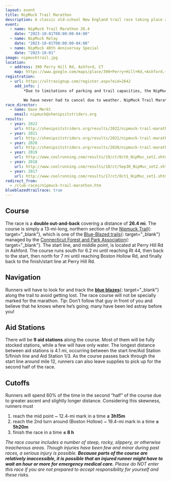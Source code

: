 ```yaml
---
layout: event
title: NipMuck Trail Marathon
description: A classic old-school New England trail race taking place along a northern section of the Nipmuck Trail, consisting of a 26.4 mile 'marathon' and Marathon Relay
event: 
  - name: NipMuck Trail Marathon 26.4
    date: "2023-10-01T08:00:00-04:00"
  - name: NipMuck Relay
    date: "2023-10-01T08:00:00-04:00"
  - name: NipMuck 40th Anniversay Special
    date: "2023-10-01"
image: nipmucktrail.jpg
location:
  - address: 390 Perry Hill Rd, Ashford, CT
    map: https://www.google.com/maps/place/390+Perry+Hill+Rd,+Ashford,+CT+06278/@41.879564,-72.1964925,17z/data=!3m1!4b1!4m2!3m1!1s0x89e68ee53e2e06d9:0xfb65c2ad57530606?hl=en
registration:
  - url: https://ultrasignup.com/register.aspx?eid=2642
    add_info: |
        *Due to limitations of parking and trail capacities, the NipMuck Trail Marathon is capped at 180 runners. **There is no race-day registration.***

        We have never had to cancel due to weather. NipMuck Trail Marathon and Relay maintain a no-refunds policy, regardless of reason or fault.
race_director:
  - name: Dave Merkt
    email: nipmuck@shenipsitstriders.org
results: 
  - year: 2022
    url: http://shenipsitstriders.org/results/2022/nipmuck-trail-marathon.html
  - year: 2021
    url: http://shenipsitstriders.org/results/2021/nipmuck-trail-marathon.html
  - year: 2020
    url: http://shenipsitstriders.org/results/2020/nipmuck-trail-marathon.html
  - year: 2019
    url: http://www.coolrunning.com/results/19/ct/Oct6_NipMuc_set1.shtml
  - year: 2018
    url: http://www.coolrunning.com/results/18/ct/Sep30_NipMuc_set2.shtml
  - year: 2017
    url: http://www.coolrunning.com/results/17/ct/Oct1_NipMuc_set1.shtml
redirect_from:
  - /club-races/nipmuck-trail-marathon.htm
blueblazedtrailrace: true
---
```


## Course

The race is a **double out-and-back** covering a distance of **26.4 mi**. The course is simply a 13-mi-long, northern section of the [Nipmuck Trail](http://en.wikipedia.org/wiki/Nipmuck_Trail){: target="_blank"}, which is one of the [Blue-Blazed trails](http://en.wikipedia.org/wiki/Blue-Blazed_Trails){: target="_blank"} managed by the [Connecticut Forest and Park Association](http://www.ctwoodlands.org/){: target="_blank"}. The start line, and middle point, is located at Perry Hill Rd in Ashford. The course runs south for 6.2 mi until reaching Rt 44, then back to the start, then north for 7 mi until reaching Boston Hollow Rd, and finally back to the finish/start line at Perry Hill Rd.

## Navigation

Runners will have to look for and track the [**blue blazes**](http://en.wikipedia.org/wiki/Blue-Blazed_Trails#Blue_Trail_.22Blazing.22.2C_Signage_and_other_Markers){: target="_blank"} along the trail to avoid getting lost. The race course will not be specially marked for the marathon. *Tip*: Don’t follow that guy in front of you and believe that he knows where he’s going; many have been led astray before you!

## Aid Stations

There will be **9 aid stations** along the course. Most of them will be fully stocked stations, while a few will have only water. The longest distance between aid stations is 4.1 mi, occurring between the start line/Aid Station 5/finish line and Aid Station 1/3. As the course passes back through the start line around mile 12, runners can also leave supplies to pick up for the second half of the race.

## Cutoffs

Runners will spend 60% of the time in the second “half” of the course due to greater ascent and slightly longer distance. Considering this skewness, runners must

1. reach the mid point ~ 12.4-mi mark in a time **≤ 3h15m**
2. reach the 2nd turn around (Boston Hollow) ~ 19.4-mi mark in a time **≤ 5h20m**
3. finish the race in a time **≤ 8 h**

*The race course includes a number of steep, rocky, slippery, or otherwise treacherous areas. Though injuries have been few and minor during past races, a serious injury is possible. **Because parts of the course are relatively inaccessible, it is possible that an injured runner might have to wait an hour or more for emergency medical care.** Please do NOT enter this race if you are not prepared to accept responsibility for yourself and these risks.*
